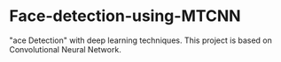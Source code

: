 # Face-detection-using-MTCNN
"ace Detection" with deep learning techniques. This project is based on Convolutional Neural Network.

